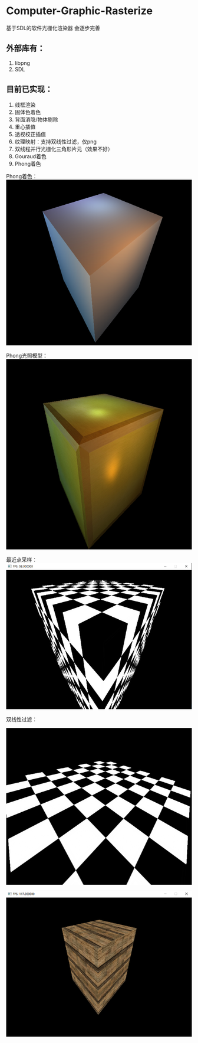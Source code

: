 # Computer-Graphic-Rasterize
基于SDL的软件光栅化渲染器
会逐步完善

## 外部库有：
1. libpng
2. SDL

## 目前已实现：
1. 线框渲染
2. 固体色着色
3. 背面消隐/物体剔除
4. 重心插值
5. 透视校正插值
6. 纹理映射：支持双线性过滤，仅png
7. 双线程并行光栅化三角形片元（效果不好）
8. Gouraud着色
9. Phong着色

Phong着色：
![Image text](https://github.com/L-Stefano/Computer-Graphic-Rasterize/blob/master/img/pic_shading.png)

Phong光照模型：
![Image text](https://github.com/L-Stefano/Computer-Graphic-Rasterize/blob/master/img/pic_phong_specular.png)

最近点采样：
![Image text](https://github.com/L-Stefano/Computer-Graphic-Rasterize/blob/master/img/pic_point_sampling.png)

双线性过滤：

![Image text](https://github.com/L-Stefano/Computer-Graphic-Rasterize/blob/master/img/pic_bilinear.png)

![Image text](https://github.com/L-Stefano/Computer-Graphic-Rasterize/blob/master/img/pic_1.png)

